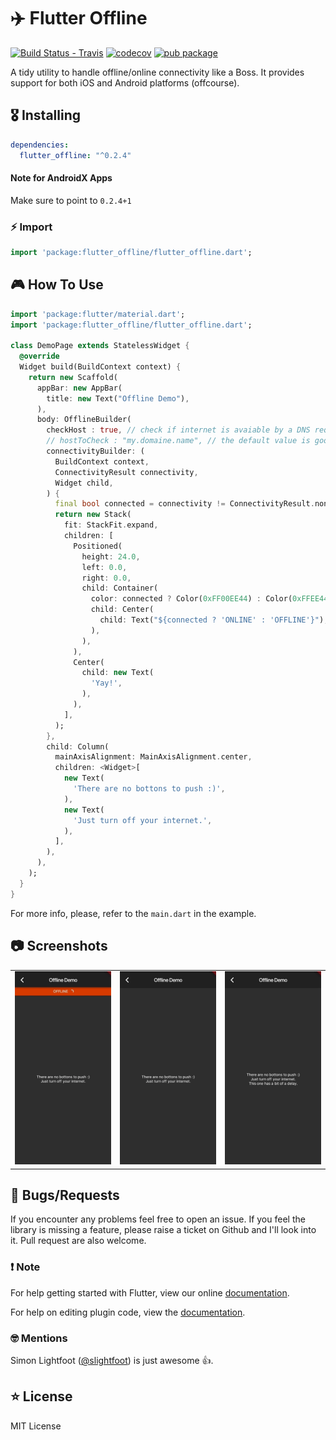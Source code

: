 # ✈️ Flutter Offline

[![Build Status - Travis](https://travis-ci.org/jogboms/flutter_offline.svg?branch=master)](https://travis-ci.org/jogboms/flutter_offline) [![codecov](https://codecov.io/gh/jogboms/flutter_offline/branch/master/graph/badge.svg)](https://codecov.io/gh/jogboms/flutter_offline) [![pub package](https://img.shields.io/pub/v/flutter_offline.svg)](https://pub.dartlang.org/packages/flutter_offline)

A tidy utility to handle offline/online connectivity like a Boss. It provides support for both iOS and Android platforms (offcourse).

## 🎖 Installing

```yaml
dependencies:
  flutter_offline: "^0.2.4"
```

#### Note for AndroidX Apps

Make sure to point to `0.2.4+1`

### ⚡️ Import

```dart
import 'package:flutter_offline/flutter_offline.dart';
```

## 🎮 How To Use

```dart
import 'package:flutter/material.dart';
import 'package:flutter_offline/flutter_offline.dart';

class DemoPage extends StatelessWidget {
  @override
  Widget build(BuildContext context) {
    return new Scaffold(
      appBar: new AppBar(
        title: new Text("Offline Demo"),
      ),
      body: OfflineBuilder(
        checkHost : true, // check if internet is avaiable by a DNS request , the default value is false
        // hostToCheck : "my.domaine.name", // the default value is google.com 
        connectivityBuilder: (
          BuildContext context,
          ConnectivityResult connectivity,
          Widget child,
        ) {
          final bool connected = connectivity != ConnectivityResult.none;
          return new Stack(
            fit: StackFit.expand,
            children: [
              Positioned(
                height: 24.0,
                left: 0.0,
                right: 0.0,
                child: Container(
                  color: connected ? Color(0xFF00EE44) : Color(0xFFEE4400),
                  child: Center(
                    child: Text("${connected ? 'ONLINE' : 'OFFLINE'}"),
                  ),
                ),
              ),
              Center(
                child: new Text(
                  'Yay!',
                ),
              ),
            ],
          );
        },
        child: Column(
          mainAxisAlignment: MainAxisAlignment.center,
          children: <Widget>[
            new Text(
              'There are no bottons to push :)',
            ),
            new Text(
              'Just turn off your internet.',
            ),
          ],
        ),
      ),
    );
  }
}
```

For more info, please, refer to the `main.dart` in the example.

## 📷 Screenshots

<table>
  <tr>
    <td align="center">
      <img src="https://raw.githubusercontent.com/jogboms/flutter_offline/master/screenshots/demo_1.gif" width="250px">
    </td>
    <td align="center">
      <img src="https://raw.githubusercontent.com/jogboms/flutter_offline/master/screenshots/demo_2.gif" width="250px">
    </td>
    <td align="center">
      <img src="https://raw.githubusercontent.com/jogboms/flutter_offline/master/screenshots/demo_3.gif" width="250px">
    </td>
  </tr>
</table>

## 🐛 Bugs/Requests

If you encounter any problems feel free to open an issue. If you feel the library is
missing a feature, please raise a ticket on Github and I'll look into it.
Pull request are also welcome.

### ❗️ Note

For help getting started with Flutter, view our online
[documentation](https://flutter.io/).

For help on editing plugin code, view the [documentation](https://flutter.io/platform-plugins/#edit-code).

### 🤓 Mentions

Simon Lightfoot ([@slightfoot](https://github.com/slightfoot)) is just awesome 👍.

## ⭐️ License

MIT License
